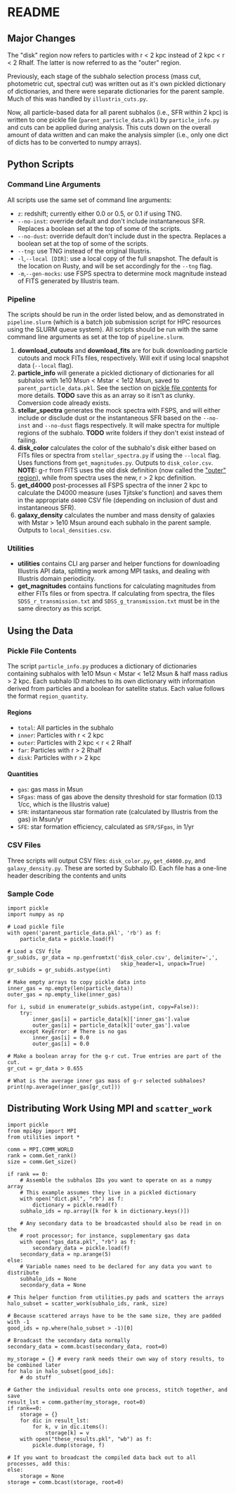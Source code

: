 # README

## Major Changes
The "disk" region now refers to particles with r < 2 kpc instead of 2 kpc < r < 2 Rhalf. The latter is now referred to as the "outer" region.

Previously, each stage of the subhalo selection process (mass cut, photometric cut, spectral cut) was written out as it's own pickled dictionary of dictionaries, and there were separate dictionaries for the parent sample. Much of this was handled by `illustris_cuts.py`.

Now, all particle-based data for all parent subhalos (i.e., SFR within 2 kpc) is written to one pickle file (`parent_particle_data.pkl`) by `particle_info.py` and cuts can be applied during analysis. This cuts down on the overall amount of data written and can make the analysis simpler (i.e., only one dict of dicts has to be converted to numpy arrays).

## Python Scripts
### Command Line Arguments
All scripts use the same set of command line arguments:

+ `z`: redshift; currently either 0.0 or 0.5, or 0.1 if using TNG.
+ `--no-inst`: override default and don't include instantaneous SFR. Replaces a boolean set at the top of some of the scripts.
+ `--no-dust`: override default don't include dust in the spectra. Replaces a boolean set at the top of some of the scripts.
+ `--tng`: use TNG instead of the original Illustris.
+ `-l`,`--local [DIR]`: use a local copy of the full snapshot. The default is the location on Rusty, and will be set accordingly for the `--tng` flag.
+ `-m`,`--gen-mocks`: use FSPS spectra to determine mock magnitude instead of FITS generated by Illustris team.

### Pipeline
The scripts should be run in the order listed below, and as demonstrated in `pipeline.slurm` (which is a batch job submission script for HPC resources using the SLURM queue system). All scripts should be run with the same command line arguments as set at the top of `pipeline.slurm`.

1. **download_cutouts** and **download_fits** are for bulk downloading particle cutouts and mock FITs files, respectively. Will exit if using local snapshot data (`--local` flag).
2. **particle_info** will generate a pickled dictionary of dictionaries for all subhalos with 1e10 Msun &lt; Mstar &lt; 1e12 Msun, saved to `parent_particle_data.pkl`. See the section on [pickle file contents](#pickle-file-contents) for more details. **TODO** save this as an array so it isn't as clunky. Conversion code already exists.
3. **stellar_spectra** generates the mock spectra with FSPS, and will either include or disclude dust or the instantaneous SFR based on the `--no-inst` and `--no-dust` flags respectively. It will make spectra for multiple regions of the subhalo. **TODO** write folders if they don't exist instead of failing.
4. **disk_color** calculates the color of the subhalo's disk either based on FITs files or spectra from `stellar_spectra.py` if using the `--local` flag. Uses functions from `get_magnitudes.py`. Outputs to `disk_color.csv`. **NOTE:** g-r from FITS uses the old disk definition (now called the ["outer" region](#regions)), while from spectra uses the new, r > 2 kpc definition.
5. **get_d4000** post-processes all FSPS spectra of the inner 2 kpc to calculate the D4000 measure (uses Tjitske's function) and saves them in the appropriate `d4000` CSV file (depending on inclusion of dust and instantaneous SFR).
6. **galaxy_density** calculates the number and mass density of galaxies with Mstar &gt; 1e10 Msun around each subhalo in the parent sample. Outputs to `local_densities.csv`.

### Utilities
- **utilities** contains CLI arg parser and helper functions for downloading Illustris API data, splitting work among MPI tasks, and dealing with Illustris domain periodicity.
- **get_magnitudes** contains functions for calculating magnitudes from either FITs files or from spectra. If calculating from spectra, the files `SDSS_r_transmission.txt` and `SDSS_g_transmission.txt` must be in the same directory as this script.

## Using the Data
### Pickle File Contents
The script `particle_info.py` produces a dictionary of dictionaries containing subhalos with 1e10 Msun &lt; Mstar &lt; 1e12 Msun & half mass radius &gt; 2 kpc. Each subhalo ID matches to its own dictionary with information derived from particles and a boolean for satellite status. Each value follows the format `region_quantity`.

#### Regions
- `total`: All particles in the subhalo
- `inner`: Particles with r < 2 kpc
- `outer`: Particles with 2 kpc < r < 2 Rhalf
- `far`: Particles with r > 2 Rhalf
- `disk`: Particles with r > 2 kpc

#### Quantities
- `gas`: gas mass in Msun
- `SFgas`: mass of gas above the density threshold for star formation (0.13 1/cc, which is the Illustris value)
- `SFR`: instantaneous star formation rate (calculated by Illustris from the gas) in Msun/yr
- `SFE`: star formation efficiency, calculated as `SFR/SFgas`, in 1/yr

### CSV Files
Three scripts will output CSV files: `disk_color.py`, `get_d4000.py`, and `galaxy_density.py`. These are sorted by Subhalo ID. Each file has a one-line header describing the contents and units

### Sample Code

```python3
import pickle
import numpy as np

# Load pickle file
with open('parent_particle_data.pkl', 'rb') as f:
    particle_data = pickle.load(f)

# Load a CSV file
gr_subids, gr_data = np.genfromtxt('disk_color.csv', delimiter=',',
                                    skip_header=1, unpack=True)
gr_subids = gr_subids.astype(int)

# Make empty arrays to copy pickle data into
inner_gas = np.empty(len(particle_data))
outer_gas = np.empty_like(inner_gas)

for i, subid in enumerate(gr_subids.astype(int, copy=False)):
    try:
        inner_gas[i] = particle_data[k]['inner_gas'].value
        outer_gas[i] = particle_data[k]['outer_gas'].value
    except KeyError: # There is no gas
        inner_gas[i] = 0.0
        outer_gas[i] = 0.0

# Make a boolean array for the g-r cut. True entries are part of the cut.
gr_cut = gr_data > 0.655

# What is the average inner gas mass of g-r selected subhaloes?
print(np.average(inner_gas[gr_cut]))

```

## Distributing Work Using MPI and `scatter_work`
```python3
import pickle
from mpi4py import MPI
from utilities import *

comm = MPI.COMM_WORLD
rank = comm.Get_rank()
size = comm.Get_size()

if rank == 0:
    # Assemble the subhalos IDs you want to operate on as a numpy array
    # This example assumes they live in a pickled dictionary
    with open("dict.pkl", "rb") as f:
        dictionary = pickle.read(f)
    subhalo_ids = np.array([k for k in dictionary.keys()])

    # Any secondary data to be broadcasted should also be read in on the
    # root processor; for instance, supplementary gas data
    with open("gas_data.pkl", "rb") as f:
        secondary_data = pickle.load(f)
    secondary_data = np.arange(5)
else:
    # Variable names need to be declared for any data you want to distribute
    subhalo_ids = None
    secondary_data = None

# This helper function from utilities.py pads and scatters the arrays
halo_subset = scatter_work(subhalo_ids, rank, size)

# Because scattered arrays have to be the same size, they are padded with -1
good_ids = np.where(halo_subset > -1)[0]

# Broadcast the secondary data normally
secondary_data = comm.bcast(secondary_data, root=0)

my_storage = {} # every rank needs their own way of story results, to be combined later
for halo in halo_subset[good_ids]:
    # do stuff

# Gather the individual results onto one process, stitch together, and save
result_lst = comm.gather(my_storage, root=0)
if rank==0:
    storage = {}
    for dic in result_lst:
        for k, v in dic.items():
            storage[k] = v
    with open("these_results.pkl", "wb") as f:
        pickle.dump(storage, f)
        
# If you want to broadcast the compiled data back out to all processes, add this:
else:
    storage = None
storage = comm.bcast(storage, root=0)

```
